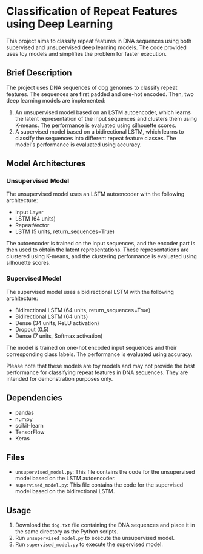 # Classification of Repeat Features using Deep Learning

This project aims to classify repeat features in DNA sequences using both supervised and unsupervised deep learning models. The code provided uses toy models and simplifies the problem for faster execution.

## Brief Description

The project uses DNA sequences of dog genomes to classify repeat features. The sequences are first padded and one-hot encoded. Then, two deep learning models are implemented:

1. An unsupervised model based on an LSTM autoencoder, which learns the latent representation of the input sequences and clusters them using K-means. The performance is evaluated using silhouette scores.
2. A supervised model based on a bidirectional LSTM, which learns to classify the sequences into different repeat feature classes. The model's performance is evaluated using accuracy.

## Model Architectures

### Unsupervised Model

The unsupervised model uses an LSTM autoencoder with the following architecture:

- Input Layer
- LSTM (64 units)
- RepeatVector
- LSTM (5 units, return_sequences=True)

The autoencoder is trained on the input sequences, and the encoder part is then used to obtain the latent representations. These representations are clustered using K-means, and the clustering performance is evaluated using silhouette scores.

### Supervised Model

The supervised model uses a bidirectional LSTM with the following architecture:

- Bidirectional LSTM (64 units, return_sequences=True)
- Bidirectional LSTM (64 units)
- Dense (34 units, ReLU activation)
- Dropout (0.5)
- Dense (7 units, Softmax activation)

The model is trained on one-hot encoded input sequences and their corresponding class labels. The performance is evaluated using accuracy.

Please note that these models are toy models and may not provide the best performance for classifying repeat features in DNA sequences. They are intended for demonstration purposes only.

## Dependencies

- pandas
- numpy
- scikit-learn
- TensorFlow
- Keras

## Files

- `unsupervised_model.py`: This file contains the code for the unsupervised model based on the LSTM autoencoder.
- `supervised_model.py`: This file contains the code for the supervised model based on the bidirectional LSTM.

## Usage

1. Download the `dog.txt` file containing the DNA sequences and place it in the same directory as the Python scripts.
2. Run `unsupervised_model.py` to execute the unsupervised model.
3. Run `supervised_model.py` to execute the supervised model.

